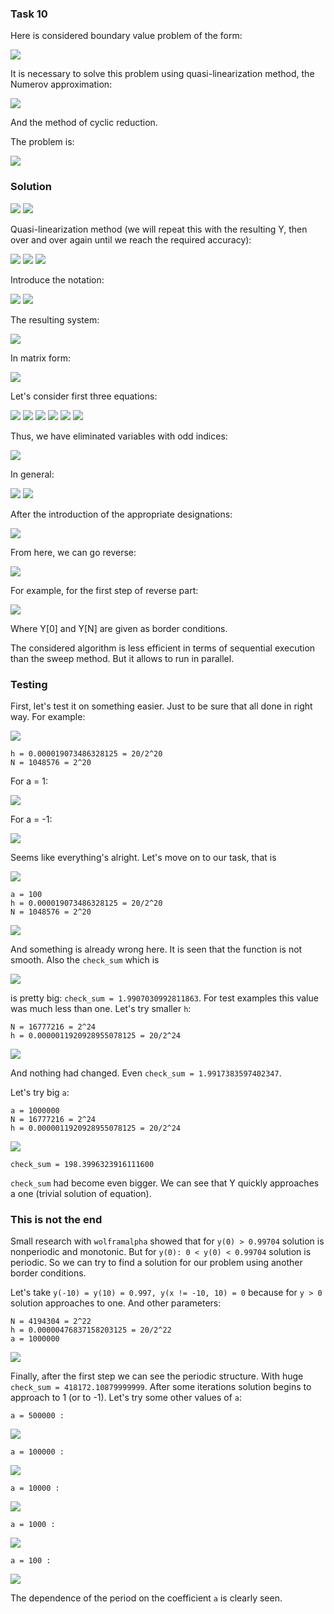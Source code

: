 ### Task 10

Here is considered boundary value problem of the form:

<img src="https://raw.githubusercontent.com/ilkoch008/OpenMP_tasks/master/task10/misc/Screenshot_1.png" width="">

It is necessary to solve this problem using quasi-linearization method, the Numerov approximation:

<img src="https://raw.githubusercontent.com/ilkoch008/OpenMP_tasks/master/task10/misc/Screenshot_2.png" width="">

And the method of cyclic reduction. 

The problem is: 

<img src="https://raw.githubusercontent.com/ilkoch008/OpenMP_tasks/master/task10/misc/Screenshot_3.png" width="">

### Solution

<img src="https://raw.githubusercontent.com/ilkoch008/OpenMP_tasks/master/task10/misc/Screenshot_4.png" width="">

<img src="https://raw.githubusercontent.com/ilkoch008/OpenMP_tasks/master/task10/misc/Screenshot_5.png" width="">

Quasi-linearization method (we will repeat this with the resulting Y, then over and over again until we reach the required accuracy):

<img src="https://raw.githubusercontent.com/ilkoch008/OpenMP_tasks/master/task10/misc/Screenshot_6.png" width="">

<img src="https://raw.githubusercontent.com/ilkoch008/OpenMP_tasks/master/task10/misc/Screenshot_7.png" width="">

<img src="https://raw.githubusercontent.com/ilkoch008/OpenMP_tasks/master/task10/misc/Screenshot_8.png" width="">

Introduce the notation:

<img src="https://raw.githubusercontent.com/ilkoch008/OpenMP_tasks/master/task10/misc/Screenshot_9.png" width="">

<img src="https://raw.githubusercontent.com/ilkoch008/OpenMP_tasks/master/task10/misc/Screenshot_10.png" width="">

The resulting system:

<img src="https://raw.githubusercontent.com/ilkoch008/OpenMP_tasks/master/task10/misc/Screenshot_11.png" width="">

In matrix form:

<img src="https://raw.githubusercontent.com/ilkoch008/OpenMP_tasks/master/task10/misc/Screenshot_12.png" width="">

Let's consider first three equations:

<img src="https://raw.githubusercontent.com/ilkoch008/OpenMP_tasks/master/task10/misc/Screenshot_13.png" width="">

<img src="https://raw.githubusercontent.com/ilkoch008/OpenMP_tasks/master/task10/misc/Screenshot_14.png" width="">

<img src="https://raw.githubusercontent.com/ilkoch008/OpenMP_tasks/master/task10/misc/Screenshot_15.png" width="">

<img src="https://raw.githubusercontent.com/ilkoch008/OpenMP_tasks/master/task10/misc/Screenshot_16.png" width="">

<img src="https://raw.githubusercontent.com/ilkoch008/OpenMP_tasks/master/task10/misc/Screenshot_17.png" width="">

<img src="https://raw.githubusercontent.com/ilkoch008/OpenMP_tasks/master/task10/misc/Screenshot_18.png" width="">

Thus, we have eliminated variables with odd indices:

<img src="https://raw.githubusercontent.com/ilkoch008/OpenMP_tasks/master/task10/misc/Screenshot_19.png" width="">

In general:

<img src="https://raw.githubusercontent.com/ilkoch008/OpenMP_tasks/master/task10/misc/Screenshot_20.png" width="">

<img src="https://raw.githubusercontent.com/ilkoch008/OpenMP_tasks/master/task10/misc/Screenshot_21.png" width="">

After the introduction of the appropriate designations:

<img src="https://raw.githubusercontent.com/ilkoch008/OpenMP_tasks/master/task10/misc/Screenshot_22.png" width="">

From here, we can go reverse:

<img src="https://raw.githubusercontent.com/ilkoch008/OpenMP_tasks/master/task10/misc/Screenshot_23.png" width="">

For example, for the first step of reverse part:

<img src="https://raw.githubusercontent.com/ilkoch008/OpenMP_tasks/master/task10/misc/Screenshot_24.png" width="">

Where Y[0] and Y[N] are given as border conditions.

The considered algorithm is less efficient in terms of sequential execution than the sweep method.
But it allows to run in parallel.

### Testing

First, let's test it on something easier. Just to be sure that all done in right way. For example:

<img src="https://raw.githubusercontent.com/ilkoch008/OpenMP_tasks/master/task10/misc/Screenshot_25.png" width="">

```
h = 0.000019073486328125 = 20/2^20
N = 1048576 = 2^20
```

For a = 1:

<img src="https://raw.githubusercontent.com/ilkoch008/OpenMP_tasks/master/task10/misc/Screenshot_26.png" width="">

For a = -1:

<img src="https://raw.githubusercontent.com/ilkoch008/OpenMP_tasks/master/task10/misc/Screenshot_27.png" width="">

Seems like everything's alright. Let's move on to our task, that is 

<img src="https://raw.githubusercontent.com/ilkoch008/OpenMP_tasks/master/task10/misc/Screenshot_3.png" width="">

```
a = 100
h = 0.000019073486328125 = 20/2^20
N = 1048576 = 2^20
```

<img src="https://raw.githubusercontent.com/ilkoch008/OpenMP_tasks/master/task10/misc/Screenshot_28.png" width="">

And something is already wrong here. It is seen that the function is not smooth. Also the ```check_sum``` which is 

<img src="https://raw.githubusercontent.com/ilkoch008/OpenMP_tasks/master/task10/misc/Screenshot_29.png" width="">

is pretty big: ```check_sum = 1.9907030992811863```. For test examples this value was much less than one. Let's try smaller ```h```:

```
N = 16777216 = 2^24
h = 0.0000011920928955078125 = 20/2^24
```

<img src="https://raw.githubusercontent.com/ilkoch008/OpenMP_tasks/master/task10/misc/Screenshot_30.png" width="">

And nothing had changed. Even ```check_sum = 1.9917383597402347```.

Let's try big ```a```:

```
a = 1000000
N = 16777216 = 2^24
h = 0.0000011920928955078125 = 20/2^24
```

<img src="https://raw.githubusercontent.com/ilkoch008/OpenMP_tasks/master/task10/misc/Screenshot_31.png" width="">

```
check_sum = 198.3996323916111600
```

```check_sum``` had become even bigger. We can see that Y quickly approaches a one (trivial solution of equation).

### This is not the end

Small research with ```wolframalpha``` showed that for ```y(0) > 0.99704``` solution is nonperiodic and monotonic. But for ```y(0): 0 < y(0) < 0.99704``` solution is periodic. So we can try to find a solution for our problem using another border conditions.

Let's take ```y(-10) = y(10) = 0.997, y(x != -10, 10) = 0``` because for ```y > 0``` solution approaches to one. And other parameters:
```
N = 4194304 = 2^22
h = 0.00000476837158203125 = 20/2^22
a = 1000000
```

<img src="https://raw.githubusercontent.com/ilkoch008/OpenMP_tasks/master/task10/misc/Screenshot_32.png" width="">

Finally, after the first step we can see the periodic structure. With huge ```check_sum = 418172.10879999999```. After some iterations solution begins to approach to 1 (or to -1). Let's try some other values of ```a```:

```
a = 500000 :
```

<img src="https://raw.githubusercontent.com/ilkoch008/OpenMP_tasks/master/task10/misc/Screenshot_33.png" width="">

```
a = 100000 :
```

<img src="https://raw.githubusercontent.com/ilkoch008/OpenMP_tasks/master/task10/misc/Screenshot_34.png" width="">

```
a = 10000 :
```

<img src="https://raw.githubusercontent.com/ilkoch008/OpenMP_tasks/master/task10/misc/Screenshot_35.png" width="">

```
a = 1000 :
```

<img src="https://raw.githubusercontent.com/ilkoch008/OpenMP_tasks/master/task10/misc/Screenshot_36.png" width="">

```
a = 100 :
```

<img src="https://raw.githubusercontent.com/ilkoch008/OpenMP_tasks/master/task10/misc/Screenshot_37.png" width="">

The dependence of the period on the coefficient ```a``` is clearly seen.

